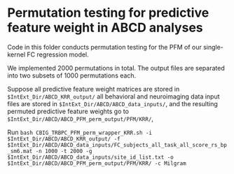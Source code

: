 # Permutation testing for predictive feature weight in ABCD analyses

Code in this folder conducts permutation testing for the PFM of our single-kernel FC regression model.

We implemented 2000 permutations in total. The output files are separated into two subsets of 1000 permutations each.

Suppose all predictive feature weight matrices are stored in `$IntExt_Dir/ABCD_KRR_output/` all behavioral and neuroimaging data input files are stored in `$IntExt_Dir/ABCD/ABCD_data_inputs/`, and the resulting permuted predictive feature weights go to `$IntExt_Dir/ABCD/ABCD_PFM_perm_output/PFM/KRR/`,

Run `bash CBIG_TRBPC_PFM_perm_wrapper_KRR.sh -i $IntExt_Dir/ABCD/ABCD_KRR_output/ -f $IntExt_Dir/ABCD/ABCD_data_inputs/FC_subjects_all_task_all_score_rs_bp_sm6.mat -n 1000 -t 2000 -g $IntExt_Dir/ABCD/ABCD_data_inputs/site_id_list.txt -o $IntExt_Dir/ABCD/ABCD_PFM_perm_output/PFM/KRR/ -c Milgram`
